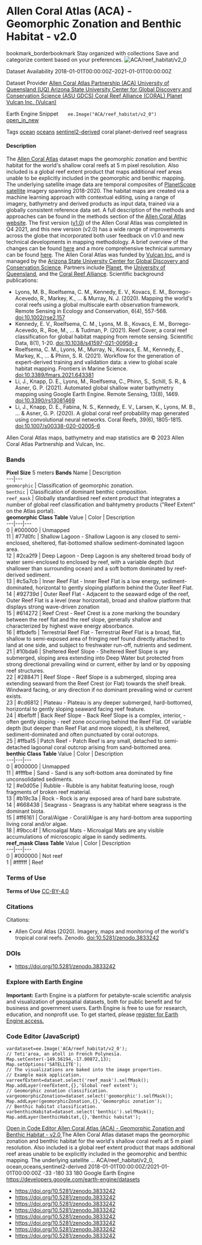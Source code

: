  
#  Allen Coral Atlas (ACA) - Geomorphic Zonation and Benthic Habitat - v2.0 
bookmark_borderbookmark Stay organized with collections  Save and categorize content based on your preferences. 
![ACA/reef_habitat/v2_0](https://developers.google.com/earth-engine/datasets/images/ACA/ACA_reef_habitat_v2_0_sample.png) 

Dataset Availability
    2018-01-01T00:00:00Z–2021-01-01T00:00:00Z 

Dataset Provider
     [ Allen Coral Atlas Partnership (ACA) ](https://allencoralatlas.org/) [ University of Queensland (UQ) ](https://www.uq.edu.au/) [ Arizona State University Center for Global Discovery and Conservation Science (ASU GDCS) ](https://gdcs.asu.edu/) [ Coral Reef Alliance (CORAL) ](https://coral.org/en/) [ Planet ](https://www.planet.com/) [ Vulcan Inc. (Vulcan) ](https://vulcan.com/) 

Earth Engine Snippet
     `    ee.Image("ACA/reef_habitat/v2_0")   ` [ open_in_new ](https://code.earthengine.google.com/?scriptPath=Examples:Datasets/ACA/ACA_reef_habitat_v2_0) 

Tags
     [ocean](https://developers.google.com/earth-engine/datasets/tags/ocean) [oceans](https://developers.google.com/earth-engine/datasets/tags/oceans) [sentinel2-derived](https://developers.google.com/earth-engine/datasets/tags/sentinel2-derived)
coral
planet-derived
reef
seagrass
#### Description
The [Allen Coral Atlas](https://allencoralatlas.org/) dataset maps the geomorphic zonation and benthic habitat for the world's shallow coral reefs at 5 m pixel resolution. Also included is a global reef extent product that maps additional reef areas unable to be explicitly included in the geomorphic and benthic mapping. The underlying satellite image data are temporal composites of [PlanetScope satellite](https://www.planet.com/products/basemap/) imagery spanning 2018-2020. The habitat maps are created via a machine learning approach with contextual editing, using a range of imagery, bathymetry and derived products as input data, trained via a globally consistent reference data set. A full description of the methods and approaches can be found in the methods section of the [Allen Coral Atlas website](https://allencoralatlas.org/methods/).
The first version ([v1.0](https://developers.google.com/earth-engine/datasets/catalog/ACA_reef_habitat_v1_0)) of the Allen Coral Atlas was completed in Q4 2021, and this new version (v2.0) has a wide range of improvements across the globe that incorporated both user feedback on v1.0 and new technical developments in mapping methodology. A brief overview of the changes can be found [here](https://allencoralatlas.org/blog/geomorphic-and-benthic-maps-2022-update/) and a more comprehensive technical summary can be found [here](https://storage.googleapis.com/coral-atlas-static-files/resources-page-materials/Allen_Coral_Atlas_2022_habitat_map_revisions.pdf).
The Allen Coral Atlas was funded by [Vulcan Inc.](https://vulcan.com/) and is managed by the [Arizona State University Center for Global Discovery and Conservation Science](https://gdcs.asu.edu/). Partners include [Planet](https://www.planet.com/), the [University of Queensland](https://www.uq.edu.au/), and the [Coral Reef Alliance](https://coral.org/en/).
Scientific background publications:
  * Lyons, M. B., Roelfsema, C. M., Kennedy, E. V., Kovacs, E. M., Borrego-Acevedo, R., Markey, K., ... & Murray, N. J. (2020). Mapping the world's coral reefs using a global multiscale earth observation framework. Remote Sensing in Ecology and Conservation, 6(4), 557-568. [doi:10.1002/rse2.157](https://doi.org/10.1002/rse2.157)
  * Kennedy, E. V., Roelfsema, C. M., Lyons, M. B., Kovacs, E. M., Borrego-Acevedo, R., Roe, M., ... & Tudman, P. (2021). Reef Cover, a coral reef classification for global habitat mapping from remote sensing. Scientific Data, 8(1), 1-20. [doi:10.1038/s41597-021-00958-z](https://doi.org/10.1038/s41597-021-00958-z)
  * Roelfsema, C. M., Lyons, M., Murray, N., Kovacs, E. M., Kennedy, E., Markey, K., ... & Phinn, S. R. (2021). Workflow for the generation of expert-derived training and validation data: a view to global scale habitat mapping. Frontiers in Marine Science. [doi:10.3389/fmars.2021.643381](https://doi.org/10.3389/fmars.2021.643381)
  * Li, J., Knapp, D. E., Lyons, M., Roelfsema, C., Phinn, S., Schill, S. R., & Asner, G. P. (2021). Automated global shallow water bathymetry mapping using Google Earth Engine. Remote Sensing, 13(8), 1469. [doi:10.3390/rs13081469](https://doi.org/10.3390/rs13081469)
  * Li, J., Knapp, D. E., Fabina, N. S., Kennedy, E. V., Larsen, K., Lyons, M. B., ... & Asner, G. P. (2020). A global coral reef probability map generated using convolutional neural networks. Coral Reefs, 39(6), 1805-1815. [doi:10.1007/s00338-020-02005-6](https://doi.org/10.1007/s00338-020-02005-6)


Allen Coral Atlas maps, bathymetry and map statistics are © 2023 Allen Coral Atlas Partnership and Vulcan, Inc.
### Bands
**Pixel Size** 5 meters 
**Bands**
Name | Description  
---|---  
`geomorphic` | Classification of geomorphic zonation.  
`benthic` | Classification of dominant benthic composition.  
`reef_mask` | Globally standardised reef extent product that integrates a number of global reef classification and bahtymetry products ("Reef Extent" on the Atlas portal).  
**geomorphic Class Table**
Value | Color | Description  
---|---|---  
0 | #000000 | Unmapped  
11 | #77d0fc | Shallow Lagoon - Shallow Lagoon is any closed to semi-enclosed, sheltered, flat-bottomed shallow sediment-dominated lagoon area.   
12 | #2ca2f9 | Deep Lagoon - Deep Lagoon is any sheltered broad body of water semi-enclosed to enclosed by reef, with a variable depth (but shallower than surrounding ocean) and a soft bottom dominated by reef-derived sediment.   
13 | #c5a7cb | Inner Reef Flat - Inner Reef Flat is a low energy, sediment-dominated, horizontal to gently sloping platform behind the Outer Reef Flat.   
14 | #92739d | Outer Reef Flat - Adjacent to the seaward edge of the reef, Outer Reef Flat is a level (near horizontal), broad and shallow platform that displays strong wave-driven zonation   
15 | #614272 | Reef Crest - Reef Crest is a zone marking the boundary between the reef flat and the reef slope, generally shallow and characterized by highest wave energy absorbance.   
16 | #fbdefb | Terrestrial Reef Flat - Terrestrial Reef Flat is a broad, flat, shallow to semi-exposed area of fringing reef found directly attached to land at one side, and subject to freshwater run-off, nutrients and sediment.   
21 | #10bda6 | Sheltered Reef Slope - Sheltered Reef Slope is any submerged, sloping area extending into Deep Water but protected from strong directional prevailing wind or current, either by land or by opposing reef structures.   
22 | #288471 | Reef Slope - Reef Slope is a submerged, sloping area extending seaward from the Reef Crest (or Flat) towards the shelf break. Windward facing, or any direction if no dominant prevailing wind or current exists.   
23 | #cd6812 | Plateau - Plateau is any deeper submerged, hard-bottomed, horizontal to gently sloping seaward facing reef feature.   
24 | #befbff | Back Reef Slope - Back Reef Slope is a complex, interior, - often gently sloping - reef zone occurring behind the Reef Flat. Of variable depth (but deeper than Reef Flat and more sloped), it is sheltered, sediment-dominated and often punctuated by coral outcrops.   
25 | #ffba15 | Patch Reef - Patch Reef is any small, detached to semi-detached lagoonal coral outcrop arising from sand-bottomed area.   
**benthic Class Table**
Value | Color | Description  
---|---|---  
0 | #000000 | Unmapped  
11 | #ffffbe | Sand - Sand is any soft-bottom area dominated by fine unconsolidated sediments.  
12 | #e0d05e | Rubble - Rubble is any habitat featuring loose, rough fragments of broken reef material.  
13 | #b19c3a | Rock - Rock is any exposed area of hard bare substrate.  
14 | #668438 | Seagrass - Seagrass is any habitat where seagrass is the dominant biota.  
15 | #ff6161 | Coral/Algae - Coral/Algae is any hard-bottom area supporting living coral and/or algae.  
18 | #9bcc4f | Microalgal Mats - Microalgal Mats are any visible accumulations of microscopic algae in sandy sediments.   
**reef_mask Class Table**
Value | Color | Description  
---|---|---  
0 | #000000 | Not reef  
1 | #ffffff | Reef  
### Terms of Use
**Terms of Use**
[CC-BY-4.0](https://spdx.org/licenses/CC-BY-4.0.html)
### Citations
Citations:
  * Allen Coral Atlas (2020). Imagery, maps and monitoring of the world's tropical coral reefs. Zenodo. [doi:10.5281/zenodo.3833242](https://doi.org/10.5281/zenodo.3833242)


### DOIs
  * [ https://doi.org/10.5281/zenodo.3833242 ](https://doi.org/10.5281/zenodo.3833242)


### Explore with Earth Engine
**Important:** Earth Engine is a platform for petabyte-scale scientific analysis and visualization of geospatial datasets, both for public benefit and for business and government users. Earth Engine is free to use for research, education, and nonprofit use. To get started, please [register for Earth Engine access.](https://console.cloud.google.com/earth-engine)
### Code Editor (JavaScript)
```
vardataset=ee.Image('ACA/reef_habitat/v2_0');
// Teti'aroa, an atoll in French Polynesia.
Map.setCenter(-149.56194,-17.00872,13);
Map.setOptions('SATELLITE');
// The visualizations are baked into the image properties.
// Example mask application.
varreefExtent=dataset.select('reef_mask').selfMask();
Map.addLayer(reefExtent,{},'Global reef extent');
// Geomorphic zonation classification.
vargeomorphicZonation=dataset.select('geomorphic').selfMask();
Map.addLayer(geomorphicZonation,{},'Geomorphic zonation');
// Benthic habitat classification.
varbenthicHabitat=dataset.select('benthic').selfMask();
Map.addLayer(benthicHabitat,{},'Benthic habitat');
```
[ Open in Code Editor ](https://code.earthengine.google.com/?scriptPath=Examples:Datasets/ACA/ACA_reef_habitat_v2_0)
[ Allen Coral Atlas (ACA) - Geomorphic Zonation and Benthic Habitat - v2.0 ](https://developers.google.com/earth-engine/datasets/catalog/ACA_reef_habitat_v2_0)
The Allen Coral Atlas dataset maps the geomorphic zonation and benthic habitat for the world's shallow coral reefs at 5 m pixel resolution. Also included is a global reef extent product that maps additional reef areas unable to be explicitly included in the geomorphic and benthic mapping. The underlying satellite …
ACA/reef_habitat/v2_0, ocean,oceans,sentinel2-derived 
2018-01-01T00:00:00Z/2021-01-01T00:00:00Z
-33 -180 33 180 
Google Earth Engine
https://developers.google.com/earth-engine/datasets
  * [ https://doi.org/10.5281/zenodo.3833242 ](https://doi.org/https://allencoralatlas.org/)
  * [ https://doi.org/10.5281/zenodo.3833242 ](https://doi.org/https://developers.google.com/earth-engine/datasets/catalog/ACA_reef_habitat_v2_0)
  * [ https://doi.org/10.5281/zenodo.3833242 ](https://doi.org/https://www.uq.edu.au/)
  * [ https://doi.org/10.5281/zenodo.3833242 ](https://doi.org/https://gdcs.asu.edu/)
  * [ https://doi.org/10.5281/zenodo.3833242 ](https://doi.org/https://coral.org/en/)
  * [ https://doi.org/10.5281/zenodo.3833242 ](https://doi.org/https://www.planet.com/)
  * [ https://doi.org/10.5281/zenodo.3833242 ](https://doi.org/https://vulcan.com/)
  * [ https://doi.org/10.5281/zenodo.3833242 ](https://doi.org/https://developers.google.com/earth-engine/datasets/catalog/ACA_reef_habitat_v2_0)


